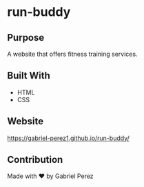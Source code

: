 # run-buddy
## Purpose
A website that offers fitness training services.

## Built With
* HTML
* CSS

## Website
https://gabriel-perez1.github.io/run-buddy/

## Contribution
Made with ❤️ by Gabriel Perez
